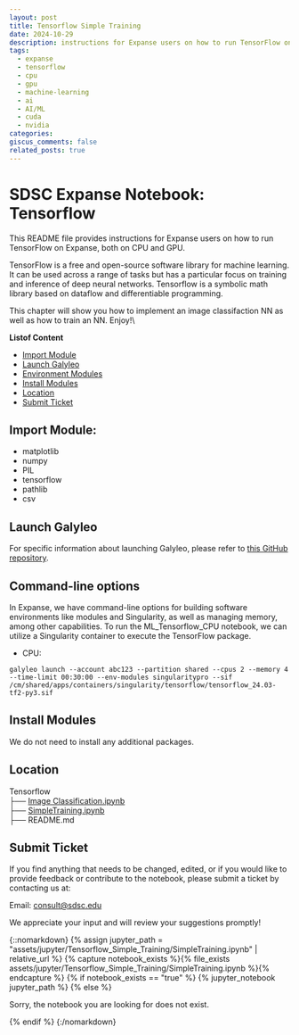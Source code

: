 ```yaml
---
layout: post
title: Tensorflow Simple Training
date: 2024-10-29
description: instructions for Expanse users on how to run TensorFlow on Expanse, both on CPU and GPU.
tags: 
  - expanse
  - tensorflow
  - cpu 
  - gpu 
  - machine-learning
  - ai 
  - AI/ML
  - cuda
  - nvidia
categories: 
giscus_comments: false
related_posts: true
---
```

# SDSC Expanse Notebook: Tensorflow
This README file provides instructions for Expanse users on how to run TensorFlow on Expanse, both on CPU and GPU.

TensorFlow is a free and open-source software library for machine learning. It can be used across a range of tasks but has a particular focus on training and inference of deep neural networks. Tensorflow is a symbolic math library based on dataflow and differentiable programming.

This chapter will show you how to implement an image classifaction NN as well as how to train an NN. Enjoy!\

  **Listof Content**
- [Import Module](#import-module)
- [Launch Galyleo](#launch-galyleo)
- [Environment Modules](#environment-modules)
- [Install Modules](#install-modules)
- [Location](#location)
- [Submit Ticket](#submit-ticket)

## Import Module:
- matplotlib
- numpy
- PIL
- tensorflow
- pathlib
- csv

## Launch Galyleo
For specific information about launching Galyleo, please refer to [this GitHub repository](https://github.com/mkandes/galyleo).

## Command-line options
In Expanse, we have command-line options for building software environments like modules and Singularity, as well as managing memory, among other capabilities. To run the ML_Tensorflow_CPU notebook, we can utilize a Singularity container to execute the TensorFlow package.

  - CPU:
  
```
galyleo launch --account abc123 --partition shared --cpus 2 --memory 4 --time-limit 00:30:00 --env-modules singularitypro --sif /cm/shared/apps/containers/singularity/tensorflow/tensorflow_24.03-tf2-py3.sif
```

## Install Modules
We do not need to install any additional packages.

## Location 

Tensorflow\
├── [Image Classification.ipynb](./Image%20Classification.ipynb)\
├── [SimpleTraining.ipynb](./SimpleTraining.ipynb)\
├── README.md

## Submit Ticket
If you find anything that needs to be changed, edited, or if you would like to provide feedback or contribute to the notebook, please submit a ticket by contacting us at:

Email: consult@sdsc.edu

We appreciate your input and will review your suggestions promptly!

{::nomarkdown}
{% assign jupyter_path = "assets/jupyter/Tensorflow_Simple_Training/SimpleTraining.ipynb" | relative_url %}
{% capture notebook_exists %}{% file_exists assets/jupyter/Tensorflow_Simple_Training/SimpleTraining.ipynb %}{% endcapture %}
{% if notebook_exists == "true" %}
{% jupyter_notebook jupyter_path %}
{% else %}

<p>Sorry, the notebook you are looking for does not exist.</p>
{% endif %}
{:/nomarkdown}
